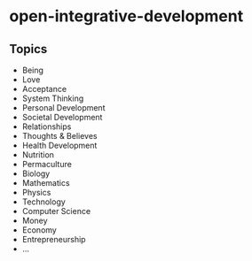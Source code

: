 open-integrative-development
============================

## Topics

* Being
* Love
* Acceptance
* System Thinking
* Personal Development
* Societal Development
* Relationships
* Thoughts & Believes
* Health Development
* Nutrition
* Permaculture
* Biology
* Mathematics
* Physics
* Technology
* Computer Science
* Money
* Economy
* Entrepreneurship
* ...
